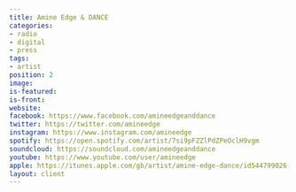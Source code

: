 ```yaml
---
title: Amine Edge & DANCE
categories:
- radio
- digital
- press
tags:
- artist
position: 2
image: 
is-featured: 
is-front: 
website: 
facebook: https://www.facebook.com/amineedgeanddance
twitter: https://twitter.com/amineedge
instagram: https://www.instagram.com/amineedge
spotify: https://open.spotify.com/artist/7si9pFZZlPdZPeOclH9vgm
soundcloud: https://soundcloud.com/amineedgeanddance
youtube: https://www.youtube.com/user/amineedge
apple: https://itunes.apple.com/gb/artist/amine-edge-dance/id544799026
layout: client
---
```


